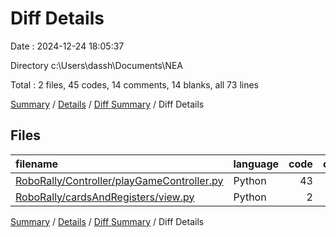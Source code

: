 # Diff Details

Date : 2024-12-24 18:05:37

Directory c:\\Users\\dassh\\Documents\\NEA

Total : 2 files,  45 codes, 14 comments, 14 blanks, all 73 lines

[Summary](results.md) / [Details](details.md) / [Diff Summary](diff.md) / Diff Details

## Files
| filename | language | code | comment | blank | total |
| :--- | :--- | ---: | ---: | ---: | ---: |
| [RoboRally/Controller/playGameController.py](/RoboRally/Controller/playGameController.py) | Python | 43 | 14 | 14 | 71 |
| [RoboRally/cardsAndRegisters/view.py](/RoboRally/cardsAndRegisters/view.py) | Python | 2 | 0 | 0 | 2 |

[Summary](results.md) / [Details](details.md) / [Diff Summary](diff.md) / Diff Details